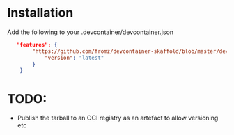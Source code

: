 # Installation
Add the following to your .devcontainer/devcontainer.json 
```json
   "features": {
        "https://github.com/fromz/devcontainer-skaffold/blob/master/devcontainer-feature-skaffold.tgz?raw=true": {
            "version": "latest"
        }
    }
```
# TODO:
- Publish the tarball to an OCI registry as an artefact to allow versioning etc